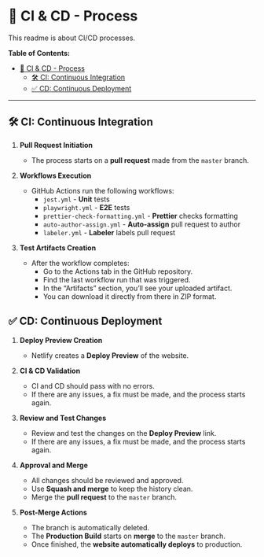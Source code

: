 # 🚀 CI & CD - Process

This readme is about CI/CD processes.

**Table of Contents:**

- [🚀 CI \& CD - Process](#-ci--cd---process)
  - [🛠️ CI: Continuous Integration](#️-ci-continuous-integration)
  - [✅ CD: Continuous Deployment](#-cd-continuous-deployment)

---

## 🛠️ CI: Continuous Integration

1. **Pull Request Initiation**

   - The process starts on a **pull request** made from the `master` branch.

2. **Workflows Execution**

   - GitHub Actions run the following workflows:
     - `jest.yml` - **Unit** tests
     - `playwright.yml` - **E2E** tests
     - `prettier-check-formatting.yml` - **Prettier** checks formatting
     - `auto-author-assign.yml` - **Auto-assign** pull request to author
     - `labeler.yml` - **Labeler** labels pull request

3. **Test Artifacts Creation**

   - After the workflow completes:
     - Go to the Actions tab in the GitHub repository.
     - Find the last workflow run that was triggered.
     - In the “Artifacts” section, you’ll see your uploaded artifact.
     - You can download it directly from there in ZIP format.

## ✅ CD: Continuous Deployment

1. **Deploy Preview Creation**

   - Netlify creates a **Deploy Preview** of the website.

2. **CI & CD Validation**

   - CI and CD should pass with no errors.
   - If there are any issues, a fix must be made, and the process starts again.

3. **Review and Test Changes**

   - Review and test the changes on the **Deploy Preview** link.
   - If there are any issues, a fix must be made, and the process starts again.

4. **Approval and Merge**

   - All changes should be reviewed and approved.
   - Use **Squash and merge** to keep the history clean.
   - Merge the **pull request** to the `master` branch.

5. **Post-Merge Actions**
   - The branch is automatically deleted.
   - The **Production Build** starts on **merge** to the `master` branch.
   - Once finished, the **website automatically deploys** to production.
